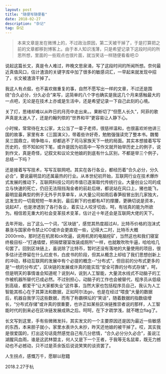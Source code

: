 ```yaml
---
layout: post
title: "随便写随便看"
date: 2018-02-27 
description: "杂记"
tag: 杂记
---
```


>本来文章是发在微博上的，不过政治原因，第二天被干掉了，于是打算把之前的文章都移到博客上。由于本人知识浅薄，只是希望记录下这段时间的所思所想，里面的一些观点也很片面，就当笑话一样随便看看吧:D

说起这篇长文，真是令人难过，昨晚文思泉涌，写了这段时间的所闻所想。奈何最近真值风口，估计渣浪的关键字库中加了很多的敏感词汇，一早起来就发现中招了，长文被渣浪干掉了。

我这人有点倔，也不喜欢做重复的事，自然不愿写出一样的文章，不过还是围绕“合久必分，分久必合”来写，这简单的八个字也确实是我这几个月来感触最大的一点吧，无论是在技术上亦或是生活中，还是希望记录一下自己此刻的心境。

关了灯，思绪却难以从昨日的月亮中走出来。。果断切了“但愿人长久”，阿菲的歌声真是太迷人了，还是约翰列侬的“世界和平”更容易让人静下心。

小时候，常常待在太公家，太公当了一辈子老师，很慈祥温和，也很喜欢听他讲三国的故事，家里有本《三国演义》，带着些许好奇，勉勉强强读完了整本书。魏蜀吴三国鼎立，明争暗斗，却都逃不了司马家族天下一统的局面。其实本想接着写写历史的，但不知如何下笔，或许是因为初高中一写作文就开始举历史上的例子，说到作文，真是奇怪，记叙文和议论文他娘的到底有什么区别，不都是举三个例子，总结一下吗？

还是接着写写技术，写写互联网吧。其实在各行各业，都经历着“合久必分，分久必合”，要说最明显的还属最热的行业。从本世纪初开始，互联网行业在技术爆炸式发展的推动下，互联网科技公司的市值已逐渐取代传统行业。大量创业公司的成立与快速的死亡，仍旧无法阻挡淘金者的前赴后继，都说站在风口上，猪也能飞，最明显最典型的例子无外乎共享单车，从大量公司如雨后春笋般冒出到几家独大，这发生的一切竟短短一年未到，最后剩下的也都有AT的撑腰，更确切说是资本，说起AT，也是渗透到了各行各业，着实让人咬牙切齿，呵，有钱真的能为所欲为。相信若无重大的社会变革技术变革，估计近十年还会是互联网大佬的天下。

去年开始，出了这么一个词，“区块链”，感觉其热度超过AI，比特币价格的泡沫式暴涨与国家命令禁止ICO或许会更直观一些，记得大二时，比特币大概2000rmb，那时还在机房和ck吹逼，说用机房的电脑挖矿，当然这也和我们寝室终极目标--“打通墙壁，把隔壁寝室改装成厕所”一样，也就敢吹吹牛逼，哈哈哈几句罢了。回到区块链上，虽说除了比特币，暂时还没有落地的大量使用的项目，很多估计还停留在什么红皮书，白皮书的阶段，但其从概念上却给了我们思想创新上的冲动，移动互联网的发展中有个必提的概念--“分布式”，但目前的分布式更多的是“一统的分布式”，区块链的发展或许真的能实现“安全可靠的分布式存储”，呵，但是明天的事情谁会知道呢？说到AI，说到人工智能，大量流水线式不动脑子的工作被机器所替代已成必然。不过别担心，动脑子的工作也会被替代，程序员从低级到高级，都爱干“让大家都失业”这件事，当然大家也包括程序员自己，我认为人工智能其核心在于其算法和数据，正如阿尔法go，也是在经过“喂食”大量的数据后，机器自我学习这些数据，而有了称霸棋坛的“笑话”，随着数据的指数级增长，“分布式存储”或许真的很重要，也许正如某些区块链推崇者说的那样，人工智能时代的到来必在区块链发展成熟之后。呵呵，在下才疏学浅，就不瞎立flag了。

长文写到这里，手有些微微发抖，其实发文的一个主要原因还是因为最近一些敏感的东西，本来胆子就小，家里水表许久未抄，昨天还他娘的被干掉了。哎，其实我是很爱国的，打出这句话竟然感觉自己有几分悲情，“合久必分分久必合”，虽说江湖腥风血雨，谁是这武林盟主，何人又是下一个王者，于我等无名鼠辈，既无力撼动也不必撼动，只不过是茶余饭后说说笑笑的谈资罢了。

人生拐点，感慨万千，愿聊以慰籍                

2018.2.27于杭​​​​

